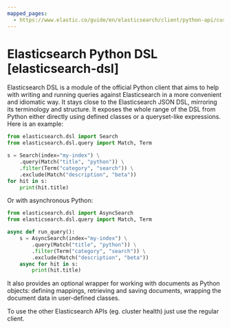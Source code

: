```yaml
---
mapped_pages:
  - https://www.elastic.co/guide/en/elasticsearch/client/python-api/current/elasticsearch-dsl.html
---
```


# Elasticsearch Python DSL [elasticsearch-dsl]

Elasticsearch DSL is a module of the official Python client that aims to help with writing and running queries against Elasticsearch in a more convenient and idiomatic way. It stays close to the Elasticsearch JSON DSL, mirroring its terminology and structure. It exposes the whole range of the DSL from Python either directly using defined classes or a queryset-like expressions. Here is an example:

```python
from elasticsearch.dsl import Search
from elasticsearch.dsl.query import Match, Term

s = Search(index="my-index") \
    .query(Match("title", "python")) \
    .filter(Term("category", "search")) \
    .exclude(Match("description", "beta"))
for hit in s:
    print(hit.title)
```

Or with asynchronous Python:

```python
from elasticsearch.dsl import AsyncSearch
from elasticsearch.dsl.query import Match, Term

async def run_query():
    s = AsyncSearch(index="my-index") \
        .query(Match("title", "python")) \
        .filter(Term("category", "search")) \
        .exclude(Match("description", "beta"))
    async for hit in s:
        print(hit.title)
```

It also provides an optional wrapper for working with documents as Python objects: defining mappings, retrieving and saving documents, wrapping the document data in user-defined classes.

To use the other Elasticsearch APIs (eg. cluster health) just use the regular client.





